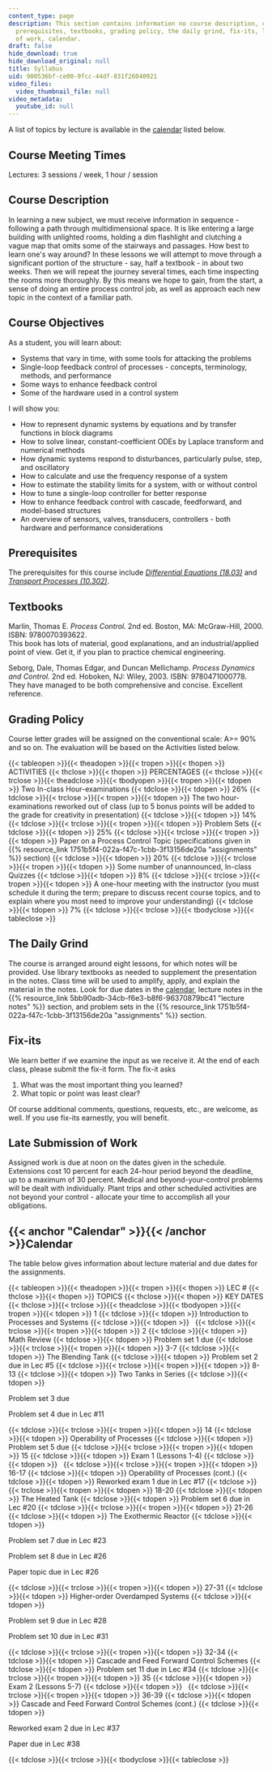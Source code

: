 ```yaml
---
content_type: page
description: This section contains information no course description, course objectives,
  prerequisites, textbooks, grading policy, the daily grind, fix-its, late submission
  of work, calendar.
draft: false
hide_download: true
hide_download_original: null
title: Syllabus
uid: 900536bf-ce00-9fcc-44df-831f26040921
video_files:
  video_thumbnail_file: null
video_metadata:
  youtube_id: null
---
```

A list of topics by lecture is available in the [calendar](#Calendar) listed below.

## Course Meeting Times

Lectures: 3 sessions / week, 1 hour / session

## Course Description

In learning a new subject, we must receive information in sequence - following a path through multidimensional space. It is like entering a large building with unlighted rooms, holding a dim flashlight and clutching a vague map that omits some of the stairways and passages. How best to learn one's way around? In these lessons we will attempt to move through a significant portion of the structure - say, half a textbook - in about two weeks. Then we will repeat the journey several times, each time inspecting the rooms more thoroughly. By this means we hope to gain, from the start, a sense of doing an entire process control job, as well as approach each new topic in the context of a familiar path.

## Course Objectives

As a student, you will learn about:

- Systems that vary in time, with some tools for attacking the problems
- Single-loop feedback control of processes - concepts, terminology, methods, and performance
- Some ways to enhance feedback control
- Some of the hardware used in a control system

I will show you:

- How to represent dynamic systems by equations and by transfer functions in block diagrams
- How to solve linear, constant-coefficient ODEs by Laplace transform and numerical methods
- How dynamic systems respond to disturbances, particularly pulse, step, and oscillatory
- How to calculate and use the frequency response of a system
- How to estimate the stability limits for a system, with or without control
- How to tune a single-loop controller for better response
- How to enhance feedback control with cascade, feedforward, and model-based structures
- An overview of sensors, valves, transducers, controllers - both hardware and performance considerations

## Prerequisites

The prerequisites for this course include [_Differential Equations (18.03)_](/courses/18-03-differential-equations-spring-2010) and [_Transport Processes (10.302)_](/courses/10-302-transport-processes-fall-2004).

## Textbooks

Marlin, Thomas E. _Process Control._ 2nd ed. Boston, MA: McGraw-Hill, 2000. ISBN: 9780070393622.   
This book has lots of material, good explanations, and an industrial/applied point of view. Get it, if you plan to practice chemical engineering.

Seborg, Dale, Thomas Edgar, and Duncan Mellichamp. _Process Dynamics and Control._ 2nd ed. Hoboken, NJ: Wiley, 2003. ISBN: 9780471000778.   
They have managed to be both comprehensive and concise. Excellent reference.

## Grading Policy

Course letter grades will be assigned on the conventional scale: A>= 90% and so on. The evaluation will be based on the Activities listed below.

{{< tableopen >}}{{< theadopen >}}{{< tropen >}}{{< thopen >}}
ACTIVITIES
{{< thclose >}}{{< thopen >}}
PERCENTAGES
{{< thclose >}}{{< trclose >}}{{< theadclose >}}{{< tbodyopen >}}{{< tropen >}}{{< tdopen >}}
Two In-class Hour-examinations
{{< tdclose >}}{{< tdopen >}}
26%
{{< tdclose >}}{{< trclose >}}{{< tropen >}}{{< tdopen >}}
The two hour-examinations reworked out of class (up to 5 bonus points will be added to the grade for creativity in presentation)
{{< tdclose >}}{{< tdopen >}}
14%
{{< tdclose >}}{{< trclose >}}{{< tropen >}}{{< tdopen >}}
Problem Sets
{{< tdclose >}}{{< tdopen >}}
25%
{{< tdclose >}}{{< trclose >}}{{< tropen >}}{{< tdopen >}}
Paper on a Process Control Topic (specifications given in {{% resource_link 1751b5f4-022a-f47c-1cbb-3f13156de20a "assignments" %}} section)
{{< tdclose >}}{{< tdopen >}}
20%
{{< tdclose >}}{{< trclose >}}{{< tropen >}}{{< tdopen >}}
Some number of unannounced, In-class Quizzes
{{< tdclose >}}{{< tdopen >}}
8%
{{< tdclose >}}{{< trclose >}}{{< tropen >}}{{< tdopen >}}
A one-hour meeting with the instructor (you must schedule it during the term; prepare to discuss recent course topics, and to explain where you most need to improve your understanding)
{{< tdclose >}}{{< tdopen >}}
7%
{{< tdclose >}}{{< trclose >}}{{< tbodyclose >}}{{< tableclose >}}

## The Daily Grind

The course is arranged around eight lessons, for which notes will be provided. Use library textbooks as needed to supplement the presentation in the notes. Class time will be used to amplify, apply, and explain the material in the notes. Look for due dates in the [calendar](#Calendar), lecture notes in the {{% resource_link 5bb90adb-34cb-f6e3-b8f6-96370879bc41 "lecture notes" %}} section, and problem sets in the {{% resource_link 1751b5f4-022a-f47c-1cbb-3f13156de20a "assignments" %}} section.

## Fix-its

We learn better if we examine the input as we receive it. At the end of each class, please submit the fix-it form. The fix-it asks

1. What was the most important thing you learned?
2. What topic or point was least clear?

Of course additional comments, questions, requests, etc., are welcome, as well. If you use fix-its earnestly, you will benefit.

## Late Submission of Work

Assigned work is due at noon on the dates given in the schedule. Extensions cost 10 percent for each 24-hour period beyond the deadline, up to a maximum of 30 percent. Medical and beyond-your-control problems will be dealt with individually. Plant trips and other scheduled activities are not beyond your control - allocate your time to accomplish all your obligations.

## {{< anchor "Calendar" >}}{{< /anchor >}}Calendar

The table below gives information about lecture material and due dates for the assignments.

{{< tableopen >}}{{< theadopen >}}{{< tropen >}}{{< thopen >}}
LEC #
{{< thclose >}}{{< thopen >}}
TOPICS
{{< thclose >}}{{< thopen >}}
KEY DATES
{{< thclose >}}{{< trclose >}}{{< theadclose >}}{{< tbodyopen >}}{{< tropen >}}{{< tdopen >}}
1
{{< tdclose >}}{{< tdopen >}}
Introduction to Processes and Systems
{{< tdclose >}}{{< tdopen >}}
 
{{< tdclose >}}{{< trclose >}}{{< tropen >}}{{< tdopen >}}
2
{{< tdclose >}}{{< tdopen >}}
Math Review
{{< tdclose >}}{{< tdopen >}}
Problem set 1 due
{{< tdclose >}}{{< trclose >}}{{< tropen >}}{{< tdopen >}}
3-7
{{< tdclose >}}{{< tdopen >}}
The Blending Tank
{{< tdclose >}}{{< tdopen >}}
Problem set 2 due in Lec #5
{{< tdclose >}}{{< trclose >}}{{< tropen >}}{{< tdopen >}}
8-13
{{< tdclose >}}{{< tdopen >}}
Two Tanks in Series
{{< tdclose >}}{{< tdopen >}}

Problem set 3 due

Problem set 4 due in Lec #11

{{< tdclose >}}{{< trclose >}}{{< tropen >}}{{< tdopen >}}
14
{{< tdclose >}}{{< tdopen >}}
Operability of Processes
{{< tdclose >}}{{< tdopen >}}
Problem set 5 due
{{< tdclose >}}{{< trclose >}}{{< tropen >}}{{< tdopen >}}
15
{{< tdclose >}}{{< tdopen >}}
Exam 1 (Lessons 1-4)
{{< tdclose >}}{{< tdopen >}}
 
{{< tdclose >}}{{< trclose >}}{{< tropen >}}{{< tdopen >}}
16-17
{{< tdclose >}}{{< tdopen >}}
Operability of Processes (cont.)
{{< tdclose >}}{{< tdopen >}}
Reworked exam 1 due in Lec #17
{{< tdclose >}}{{< trclose >}}{{< tropen >}}{{< tdopen >}}
18-20
{{< tdclose >}}{{< tdopen >}}
The Heated Tank
{{< tdclose >}}{{< tdopen >}}
Problem set 6 due in Lec #20
{{< tdclose >}}{{< trclose >}}{{< tropen >}}{{< tdopen >}}
21-26
{{< tdclose >}}{{< tdopen >}}
The Exothermic Reactor
{{< tdclose >}}{{< tdopen >}}

Problem set 7 due in Lec #23

Problem set 8 due in Lec #26

Paper topic due in Lec #26

{{< tdclose >}}{{< trclose >}}{{< tropen >}}{{< tdopen >}}
27-31
{{< tdclose >}}{{< tdopen >}}
Higher-order Overdamped Systems
{{< tdclose >}}{{< tdopen >}}

Problem set 9 due in Lec #28

Problem set 10 due in Lec #31

{{< tdclose >}}{{< trclose >}}{{< tropen >}}{{< tdopen >}}
32-34
{{< tdclose >}}{{< tdopen >}}
Cascade and Feed Forward Control Schemes
{{< tdclose >}}{{< tdopen >}}
Problem set 11 due in Lec #34
{{< tdclose >}}{{< trclose >}}{{< tropen >}}{{< tdopen >}}
35
{{< tdclose >}}{{< tdopen >}}
Exam 2 (Lessons 5-7)
{{< tdclose >}}{{< tdopen >}}
 
{{< tdclose >}}{{< trclose >}}{{< tropen >}}{{< tdopen >}}
36-39
{{< tdclose >}}{{< tdopen >}}
Cascade and Feed Forward Control Schemes (cont.)
{{< tdclose >}}{{< tdopen >}}

Reworked exam 2 due in Lec #37

Paper due in Lec #38

{{< tdclose >}}{{< trclose >}}{{< tbodyclose >}}{{< tableclose >}}